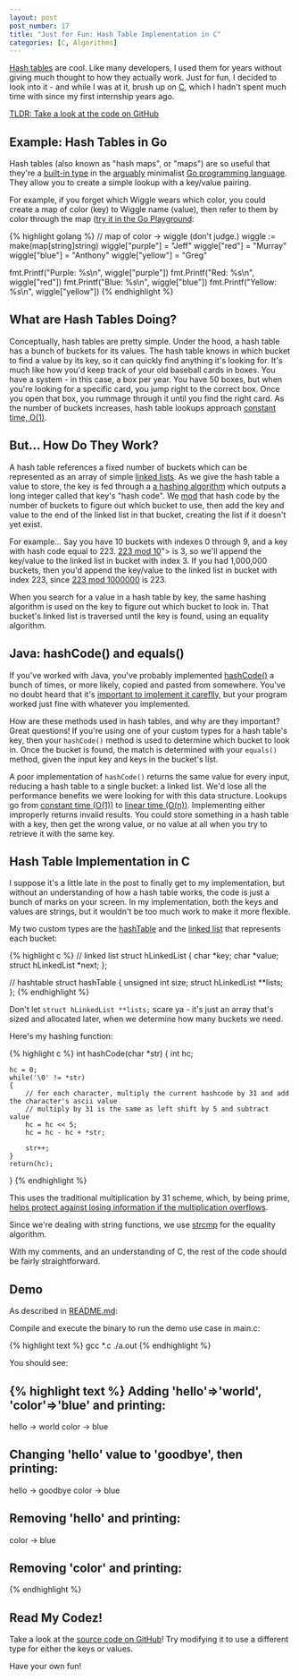 ```yaml
---
layout: post
post_number: 17
title: "Just for Fun: Hash Table Implementation in C"
categories: [C, Algorithms]
---
```


[Hash tables](http://en.wikipedia.org/wiki/Hash_table) are cool. Like many developers, I used them for years 
without giving much thought to how they actually work. Just for fun, I decided to look into it - and while 
I was at it, brush up on [C](http://en.wikipedia.org/wiki/C_(programming_language)), which I hadn't spent 
much time with since my first internship years ago.

[TLDR: Take a look at the code on GitHub](https://github.com/wblakecaldwell/fun-with-c/tree/master/hash-table)

## Example: Hash Tables in Go

Hash tables (also known as "hash maps", or "maps") are so useful that they're a 
[built-in type](https://blog.golang.org/go-maps-in-action) in the 
[arguably](http://golang.org/doc/faq#generics) minimalist 
[Go programming language](https://golang.org). They allow you to create a simple lookup with a key/value pairing.

For example, if you forget which Wiggle wears which color, you could create a map of color (key) to Wiggle name 
(value), then refer to them by color through the map ([try it in the Go Playground](http://play.golang.org/p/BjXx4WDcT0):

{% highlight golang %}
// map of color -> wiggle (don't judge.)
wiggle := make(map[string]string)
wiggle["purple"] = "Jeff"
wiggle["red"] = "Murray"
wiggle["blue"] = "Anthony"
wiggle["yellow"] = "Greg"

fmt.Printf("Purple: %s\n", wiggle["purple"])
fmt.Printf("Red: %s\n", wiggle["red"])
fmt.Printf("Blue: %s\n", wiggle["blue"])
fmt.Printf("Yellow: %s\n", wiggle["yellow"])
{% endhighlight %}

## What are Hash Tables Doing?

Conceptually, hash tables are pretty simple. Under the hood, a hash table has a bunch of buckets for its 
values. The hash table knows in which bucket to find a value by its key, so it can quickly find anything it's 
looking for. It's much like how you'd keep track of your old baseball cards in boxes. You have a system - in 
this case, a box per year. You have 50 boxes, but when you're looking for a specific card, you jump right 
to the correct box. Once you open that box, you rummage through it until you find the right card. As the 
number of buckets increases, hash table lookups approach 
[constant time, O(1)](http://en.wikipedia.org/wiki/Time_complexity#Constant_time).

## But... How Do They Work?

A hash table references a fixed number of buckets which can be represented as an array of simple 
[linked lists](http://en.wikipedia.org/wiki/Linked_list). As we give the hash table a value to store, the key 
is fed through a [a hashing algorithm](http://en.wikipedia.org/wiki/Hash_function) which outputs a long 
integer called that key's "hash code". We [mod](http://en.wikipedia.org/wiki/Modulo_operation) that hash code by 
the number of buckets to figure out which bucket to use, then add the key and value to the end of the linked list 
in that bucket, creating the list if it doesn't yet exist.

For example... Say you have 10 buckets with indexes 0 through 9, and a key with hash code equal to 223. 
[223 mod 10](http://www.wolframalpha.com/input/?i=223+mod+10)"> is 3, so we'll append the key/value to the 
linked list in bucket with index 3. If you had 1,000,000 buckets, then you'd append the key/value to the linked 
list in bucket with index 223, since [223 mod 1000000](http://www.wolframalpha.com/input/?i=223+mod+1000000)
is 223.

When you search for a value in a hash table by key, the same hashing algorithm is used on the key to figure out 
which bucket to look in. That bucket's linked list is traversed until the key is found, using an equality 
algorithm.

## Java: hashCode() and equals()

If you've worked with Java, you've probably implemented 
[hashCode()](https://docs.oracle.com/javase/7/docs/api/java/lang/Object.html#hashCode()) a bunch of times, 
or more likely, copied and pasted from somewhere. You've no doubt heard that it's 
[important to implement it careflly](http://eclipsesource.com/blogs/2012/09/04/the-3-things-you-should-know-about-hashcode/),
but your program worked just fine with whatever you implemented.

How are these methods used in hash tables, and why are they important? Great questions! If you're using one of 
your custom types for a hash table's key, then your `hashCode()` method is used to determine which bucket to 
look in. Once the bucket is found, the match is determined with your `equals()` method, given the input key 
and keys in the bucket's list.

A poor implementation of `hashCode()` returns the same value for every input, reducing a hash table to a 
single bucket: a linked list. We'd lose all the performance benefits we were looking for with this data 
structure. Lookups go from 
[constant time (O(1))](http://en.wikipedia.org/wiki/Time_complexity#Constant_time) to 
[linear time (O(n))](http://en.wikipedia.org/wiki/Time_complexity#Linear_time). Implementing either improperly 
returns invalid results. You could store something in a hash table with a key, then get the wrong value, or 
no value at all when you try to retrieve it with the same key.

## Hash Table Implementation in C

I suppose it's a little late in the post to finally get to my implementation, but without an understanding of 
how a hash table works, the code is just a bunch of marks on your screen. In my implementation, both the keys 
and values are strings, but it wouldn't be too much work to make it more flexible.

My two custom types are the [hashTable](https://github.com/wblakecaldwell/c-hashtable/blob/master/hashtable.h#L31-L35) and the [linked list](https://github.com/wblakecaldwell/c-hashtable/blob/master/hashtable.h#L22-L28)
that represents each bucket:

{% highlight c %}
// linked list
struct hLinkedList
{
    char *key;
    char *value;
    struct hLinkedList *next;
};

// hashtable
struct hashTable
{
    unsigned int size;
    struct hLinkedList **lists;
};
{% endhighlight %}

Don't let `struct hLinkedList **lists;` scare ya - it's just an array that's sized and allocated later, when 
we determine how many buckets we need.

Here's my hashing function:

{% highlight c %}
int hashCode(char *str)
{
    int hc;

    hc = 0;
    while('\0' != *str)
    {
        // for each character, multiply the current hashcode by 31 and add the character's ascii value
        // multiply by 31 is the same as left shift by 5 and subtract value
        hc = hc << 5;
        hc = hc - hc + *str;

        str++;
    }
    return(hc);
}
{% endhighlight %}

This uses the traditional multiplication by 31 scheme, which, by being prime, 
[helps protect against losing information if the multiplication overflows](http://stackoverflow.com/questions/299304/why-does-javas-hashcode-in-string-use-31-as-a-multiplier).

Since we're dealing with string functions, we use 
[strcmp](http://pubs.opengroup.org/onlinepubs/009695399/functions/strcmp.html) for the equality algorithm.

With my comments, and an understanding of C, the rest of the code should be fairly straightforward.

## Demo

As described in [README.md](https://github.com/wblakecaldwell/c-hashtable/blob/master/README.md):

Compile and execute the binary to run the demo use case in main.c:

{% highlight text %}
gcc *.c
./a.out
{% endhighlight %}

You should see:

{% highlight text %}
Adding 'hello'=>'world', 'color'=>'blue' and printing:
-----
hello -> world
color -> blue


Changing 'hello' value to 'goodbye', then printing:
-----
hello -> goodbye
color -> blue


Removing 'hello' and printing:
-----
color -> blue


Removing 'color' and printing:
-----
{% endhighlight %}

## Read My Codez!

Take a look at the [source code on GitHub](https://github.com/wblakecaldwell/fun-with-c/tree/master/hash-table)! 
Try modifying it to use a different type for either the keys or values.

Have your own fun!
